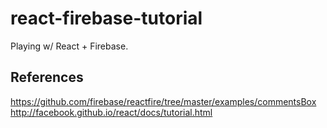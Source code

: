 react-firebase-tutorial
=======================

Playing w/ React + Firebase.

References
----------
https://github.com/firebase/reactfire/tree/master/examples/commentsBox
http://facebook.github.io/react/docs/tutorial.html





